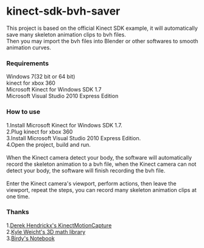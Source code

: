# kinect-sdk-bvh-saver
This project is based on the official Kinect SDK example, it will automatically save many skeleton animation clips to bvh files.<br/>
Then you may import the bvh files into Blender or other softwares to smooth animation curves.
### Requirements
Windows 7(32 bit or 64 bit)<br/>
kinect for xbox 360<br/>
Microsoft Kinect for Windows SDK 1.7<br/>
Microsoft Visual Studio 2010 Express Edition
### How to use
1.Install Microsoft Kinect for Windows SDK 1.7.<br/>
2.Plug kinect for xbox 360<br/>
3.Install Microsoft Visual Studio 2010 Express Edition.<br/>
4.Open the project, build and run.<br/>
<br/>
When the Kinect camera detect your body, the software will automatically record the skeleton animation to a bvh file, when the Kinect camera can not detect your body, the software will finish recording the bvh file.<br/>
<br/>
Enter the Kinect camera's viewport, perform actions, then leave the viewport, repeat the steps, you can record many skeleton animation clips at one time.

### Thanks
1.[Derek Hendrickx's KinectMotionCapture](https://github.com/derekhendrickx/KinectMotionCapture)<br/>
2.[Kyle Weicht's 3D math library](https://github.com/awesomekyle/math)<br/>
3.[Birdy's Notebook](http://bediyap.com/programming/convert-quaternion-to-euler-rotations/)
